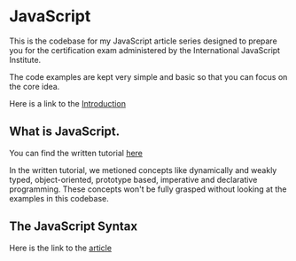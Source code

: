 # JavaScript
This is the codebase for my JavaScript article series designed to prepare you for the 
certification exam administered by the International JavaScript Institute.

The code examples are kept very simple and basic so that you can focus on the core idea.

Here is a link to the [Introduction](https://docs.google.com/document/d/1TsKAGbldpaQ-Rmh6n99OLXfzKIYrhmOtnL3Qb_11Mr0/edit?usp=sharing)

## What is JavaScript.
You can find the written tutorial [here](https://docs.google.com/document/d/1GZhZ5dejOGhwRPLqGPSTrPdys6ZgJyc9PSRtklGKCgg/edit?usp=sharing)

In the written tutorial, we metioned concepts like dynamically and weakly typed, 
object-oriented, prototype based, imperative and declarative programming. These concepts
won't be fully grasped without looking at the examples in this codebase.

## The JavaScript Syntax
Here is the link to the [article](https://docs.google.com/document/d/1xrcUlWNX-xm93sVvYVHlhkeYlgq7Ypf951vK47mmRfk/edit?usp=sharing)
